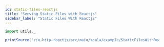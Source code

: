 ```yaml
---
id: static-files-reactjs
title: "Serving Static Files with Reactjs"
sidebar_label: "Static Files With Reactjs"
---
```


```scala mdoc:passthrough
import utils._

printSource("zio-http-reactjs/src/main/scala/example/StaticFilesWithReact.scala")
```
